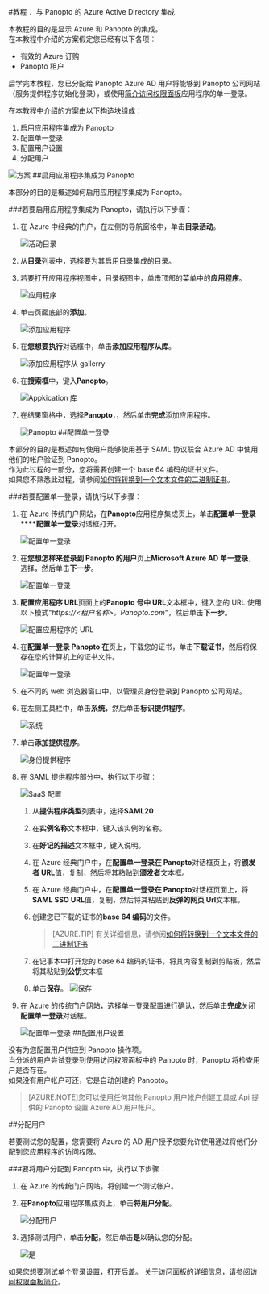 <properties 
    pageTitle="教程︰ Azure Active Directory 集成与 Panopto |Microsoft Azure" 
    description="了解如何使用 Panopto Azure Active Directory 以启用单一登录、 自动化资源调配，以及更多 ！" 
    services="active-directory" 
    authors="jeevansd"  
    documentationCenter="na" 
    manager="femila"/>
<tags 
    ms.service="active-directory" 
    ms.devlang="na" 
    ms.topic="article" 
    ms.tgt_pltfrm="na" 
    ms.workload="identity" 
    ms.date="09/29/2016" 
    ms.author="jeedes" />

#<a name="tutorial-azure-active-directory-integration-with-panopto"></a>教程︰ 与 Panopto 的 Azure Active Directory 集成
  
本教程的目的是显示 Azure 和 Panopto 的集成。  
在本教程中介绍的方案假定您已经有以下各项︰

-   有效的 Azure 订购
-   Panopto 租户
  
后学完本教程，您已分配给 Panopto Azure AD 用户将能够到 Panopto 公司网站 （服务提供程序初始化登录），或使用[简介访问权限面板](active-directory-saas-access-panel-introduction.md)应用程序的单一登录。
  
在本教程中介绍的方案由以下构造块组成︰

1.  启用应用程序集成为 Panopto
2.  配置单一登录
3.  配置用户设置
4.  分配用户

![方案](./media/active-directory-saas-panopto-tutorial/IC777665.png "方案")
##<a name="enabling-the-application-integration-for-panopto"></a>启用应用程序集成为 Panopto
  
本部分的目的是概述如何启用应用程序集成为 Panopto。

###<a name="to-enable-the-application-integration-for-panopto-perform-the-following-steps"></a>若要启用应用程序集成为 Panopto，请执行以下步骤︰

1.  在 Azure 中经典的门户，在左侧的导航窗格中，单击**目录活动**。

    ![活动目录](./media/active-directory-saas-panopto-tutorial/IC700993.png "活动目录")

2.  从**目录**列表中，选择要为其启用目录集成的目录。

3.  若要打开应用程序视图中，目录视图中，单击顶部的菜单中的**应用程序**。

    ![应用程序](./media/active-directory-saas-panopto-tutorial/IC700994.png "应用程序")

4.  单击页面底部的**添加**。

    ![添加应用程序](./media/active-directory-saas-panopto-tutorial/IC749321.png "添加应用程序")

5.  在**您想要执行**对话框中，单击**添加应用程序从库**。

    ![添加应用程序从 gallerry](./media/active-directory-saas-panopto-tutorial/IC749322.png "添加应用程序从 gallerry")

6.  在**搜索框**中，键入**Panopto**。

    ![Appkication 库](./media/active-directory-saas-panopto-tutorial/IC777666.png "Appkication 库")

7.  在结果窗格中，选择**Panopto**，，然后单击**完成**添加应用程序。

    ![Panopto](./media/active-directory-saas-panopto-tutorial/IC782936.png "Panopto")
##<a name="configuring-single-sign-on"></a>配置单一登录
  
本部分的目的是概述如何使用户能够使用基于 SAML 协议联合 Azure AD 中使用他们的帐户验证到 Panopto。  
作为此过程的一部分，您将需要创建一个 base 64 编码的证书文件。  
如果您不熟悉此过程，请参阅[如何将转换到一个文本文件的二进制证书](http://youtu.be/PlgrzUZ-Y1o)。

###<a name="to-configure-single-sign-on-perform-the-following-steps"></a>若要配置单一登录，请执行以下步骤︰

1.  在 Azure 传统门户网站，在**Panopto**应用程序集成页上，单击**配置单一登录****配置单一登录**对话框打开。

    ![配置单一登录](./media/active-directory-saas-panopto-tutorial/IC777667.png "配置单一登录")

2.  在**您想怎样来登录到 Panopto 的用户**页上**Microsoft Azure AD 单一登录**，选择，然后单击**下一步**。

    ![配置单一登录](./media/active-directory-saas-panopto-tutorial/IC777668.png "配置单一登录")

3.  **配置应用程序 URL**页面上的**Panopto 号中 URL**文本框中，键入您的 URL 使用以下模式"*https://\<租户名称\>。Panopto.com*"，然后单击**下一步**。

    ![配置应用程序的 URL](./media/active-directory-saas-panopto-tutorial/IC777528.png "配置应用程序的 URL")

4.  在**配置单一登录 Panopto 在**页上，下载您的证书，单击**下载证书**，然后将保存在您的计算机上的证书文件。

    ![配置单一登录](./media/active-directory-saas-panopto-tutorial/IC777669.png "配置单一登录")

5.  在不同的 web 浏览器窗口中，以管理员身份登录到 Panopto 公司网站。

6.  在左侧工具栏中，单击**系统**，然后单击**标识提供程序**。

    ![系统](./media/active-directory-saas-panopto-tutorial/IC777670.png "系统")

7.  单击**添加提供程序**。

    ![身份提供程序](./media/active-directory-saas-panopto-tutorial/IC777671.png "身份提供程序")

8.  在 SAML 提供程序部分中，执行以下步骤︰

    ![SaaS 配置](./media/active-directory-saas-panopto-tutorial/IC777672.png "SaaS 配置")

    1.  从**提供程序类型**列表中，选择**SAML20**
    2.  在**实例名称**文本框中，键入该实例的名称。
    3.  在**好记的描述**文本框中，键入说明。
    4.  在 Azure 经典门户中，在**配置单一登录在 Panopto**对话框页上，将**颁发者 URL**值，复制，然后将其粘贴到**颁发者**文本框。
    5.  在 Azure 经典门户中，在**配置单一登录在 Panopto**对话框页面上，将**SAML SSO URL**值，复制，然后将其粘贴到**反弹的网页 Url**文本框。
    6.  创建您已下载的证书的**base 64 编码**的文件。  

        >[AZURE.TIP] 有关详细信息，请参阅[如何将转换到一个文本文件的二进制证书](http://youtu.be/PlgrzUZ-Y1o)

    7.  在记事本中打开您的 base 64 编码的证书，将其内容复制到剪贴板，然后将其粘贴到**公钥**文本框
    8.  单击**保存**。
        ![保存](./media/active-directory-saas-panopto-tutorial/IC777673.png "保存")

9.  在 Azure 的传统门户网站，选择单一登录配置进行确认，然后单击**完成**关闭**配置单一登录**对话框。

    ![配置单一登录](./media/active-directory-saas-panopto-tutorial/IC777674.png "配置单一登录")
##<a name="configuring-user-provisioning"></a>配置用户设置
  
没有为您配置用户供应到 Panopto 操作项。  
当分派的用户尝试登录到使用访问权限面板中的 Panopto 时，Panopto 将检查用户是否存在。  
如果没有用户帐户可还，它是自动创建的 Panopto。

>[AZURE.NOTE]您可以使用任何其他 Panopto 用户帐户创建工具或 Api 提供的 Panopto 设置 Azure AD 用户帐户。

##<a name="assigning-users"></a>分配用户
  
若要测试您的配置，您需要将 Azure 的 AD 用户授予您要允许使用通过将他们分配到您应用程序的访问权限。

###<a name="to-assign-users-to-panopto-perform-the-following-steps"></a>要将用户分配到 Panopto 中，执行以下步骤︰

1.  在 Azure 的传统门户网站，将创建一个测试帐户。

2.  在**Panopto**应用程序集成页上，单击**将用户分配**。

    ![分配用户](./media/active-directory-saas-panopto-tutorial/IC777675.png "分配用户")

3.  选择测试用户，单击**分配**，然后单击**是**以确认您的分配。

    ![是](./media/active-directory-saas-panopto-tutorial/IC767830.png "是")
  
如果您想要测试单个登录设置，打开后盖。 关于访问面板的详细信息，请参阅[访问权限面板简介](active-directory-saas-access-panel-introduction.md)。